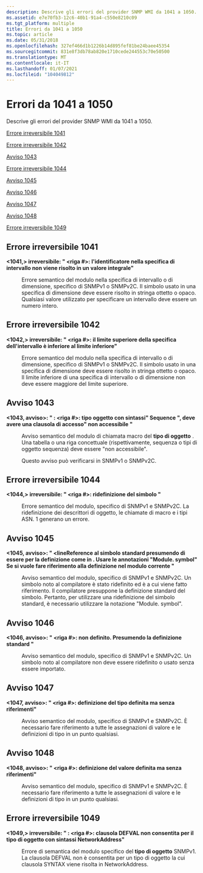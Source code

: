 ```yaml
---
description: Descrive gli errori del provider SNMP WMI da 1041 a 1050.
ms.assetid: e7e70fb3-12c6-40b1-91a4-c550e8210c09
ms.tgt_platform: multiple
title: Errori da 1041 a 1050
ms.topic: article
ms.date: 05/31/2018
ms.openlocfilehash: 327ef466d1b1226b14d895fef81be24baee45354
ms.sourcegitcommit: 831e8f3db78ab820e1710cede244553c70e50500
ms.translationtype: MT
ms.contentlocale: it-IT
ms.lasthandoff: 01/07/2021
ms.locfileid: "104049812"
---
```

# <a name="errors-1041-through-1050"></a>Errori da 1041 a 1050

Descrive gli errori del provider SNMP WMI da 1041 a 1050.

[Errore irreversibile 1041](#fatal-error-1041)

[Errore irreversibile 1042](#fatal-error-1042)

[Avviso 1043](#warning-1043)

[Errore irreversibile 1044](#fatal-error-1044)

[Avviso 1045](#warning-1045)

[Avviso 1046](#warning-1046)

[Avviso 1047](#warning-1047)

[Avviso 1048](#warning-1048)

[Errore irreversibile 1049](#fatal-error-1049)

## <a name="fatal-error-1041"></a>Errore irreversibile 1041

<dl> <dt>

<span id="_1041__Fatal_____fileName__line____Identifier__identifier__in_range_specification_does_not_resolve_to_an_integral_value_"></span><span id="_1041__fatal_____filename__line____identifier__identifier__in_range_specification_does_not_resolve_to_an_integral_value_"></span><span id="_1041__FATAL_____FILENAME__LINE____IDENTIFIER__IDENTIFIER__IN_RANGE_SPECIFICATION_DOES_NOT_RESOLVE_TO_AN_INTEGRAL_VALUE_"></span>**<1041,> irreversibile: " <fileName><riga \#>: <identifier> l'identificatore nella specifica di intervallo non viene risolto in un valore integrale"**
</dt> <dd>

Errore semantico del modulo nella specifica di intervallo o di dimensione, specifico di SNMPv1 o SNMPv2C. Il simbolo usato in una specifica di dimensione deve essere risolto in stringa ottetto o opaco. Qualsiasi valore utilizzato per specificare un intervallo deve essere un numero intero.

</dd> </dl>

## <a name="fatal-error-1042"></a>Errore irreversibile 1042

<dl> <dt>

<span id="_1042__Fatal_____fileName__line____Upper_bound_of_range_specification_is_less_than_the_lower_bound_"></span><span id="_1042__fatal_____filename__line____upper_bound_of_range_specification_is_less_than_the_lower_bound_"></span><span id="_1042__FATAL_____FILENAME__LINE____UPPER_BOUND_OF_RANGE_SPECIFICATION_IS_LESS_THAN_THE_LOWER_BOUND_"></span>**<1042,> irreversibile: " <fileName><riga \#>: il limite superiore della specifica dell'intervallo è inferiore al limite inferiore"**
</dt> <dd>

Errore semantico del modulo nella specifica di intervallo o di dimensione, specifico di SNMPv1 o SNMPv2C. Il simbolo usato in una specifica di dimensione deve essere risolto in stringa ottetto o opaco. Il limite inferiore di una specifica di intervallo o di dimensione non deve essere maggiore del limite superiore.

</dd> </dl>

## <a name="warning-1043"></a>Avviso 1043

<dl> <dt>

<span id="_1043__Warning_____fileName___line____OBJECT-TYPE_with_SYNTAX__SEQUENCE___should_have_an_ACCESS_clause__not-accessible_"></span><span id="_1043__warning_____filename___line____object-type_with_syntax__sequence___should_have_an_access_clause__not-accessible_"></span><span id="_1043__WARNING_____FILENAME___LINE____OBJECT-TYPE_WITH_SYNTAX__SEQUENCE___SHOULD_HAVE_AN_ACCESS_CLAUSE__NOT-ACCESSIBLE_"></span>**<1043, avviso>: " <fileName> : <riga \#>: tipo oggetto con sintassi" Sequence ", deve avere una clausola di accesso" non accessibile "**
</dt> <dd>

Avviso semantico del modulo di chiamata macro del **tipo di oggetto** . Una tabella o una riga concettuale (rispettivamente, sequenza o tipi di oggetto sequenza) deve essere "non accessibile".

Questo avviso può verificarsi in SNMPv1 o SNMPv2C.

</dd> </dl>

## <a name="fatal-error-1044"></a>Errore irreversibile 1044

<dl> <dt>

<span id="_1044__Fatal_____fileName__line____Redefinition_of_symbol__identifier__"></span><span id="_1044__fatal_____filename__line____redefinition_of_symbol__identifier__"></span><span id="_1044__FATAL_____FILENAME__LINE____REDEFINITION_OF_SYMBOL__IDENTIFIER__"></span>**<1044,> irreversibile: " <fileName><riga \#>: ridefinizione del simbolo <identifier> "**
</dt> <dd>

Errore semantico del modulo, specifico di SNMPv1 e SNMPv2C. La ridefinizione dei descrittori di oggetto, le chiamate di macro e i tipi ASN. 1 generano un errore.

</dd> </dl>

## <a name="warning-1045"></a>Avviso 1045

<dl> <dt>

<span id="_1045__Warning_____fileName__lineReference_to_standard_symbol__symbolName__assumed_to_be_for_the_definition_as_in__moduleName_._Use_the__module.symbol__notations__if_you_want_to_refer_to_the_definition_in_the_current_module_"></span><span id="_1045__warning_____filename__linereference_to_standard_symbol__symbolname__assumed_to_be_for_the_definition_as_in__modulename_._use_the__module.symbol__notations__if_you_want_to_refer_to_the_definition_in_the_current_module_"></span><span id="_1045__WARNING_____FILENAME__LINEREFERENCE_TO_STANDARD_SYMBOL__SYMBOLNAME__ASSUMED_TO_BE_FOR_THE_DEFINITION_AS_IN__MODULENAME_._USE_THE__MODULE.SYMBOL__NOTATIONS__IF_YOU_WANT_TO_REFER_TO_THE_DEFINITION_IN_THE_CURRENT_MODULE_"></span>**<1045, avviso>: " <fileName><lineReference al simbolo standard <symbolName> presumendo di essere per la definizione come in <moduleName> . Usare le annotazioni "Module. symbol" Se si vuole fare riferimento alla definizione nel modulo corrente "**
</dt> <dd>

Avviso semantico del modulo, specifico di SNMPv1 e SNMPv2C. Un simbolo noto al compilatore è stato ridefinito ed è a cui viene fatto riferimento. Il compilatore presuppone la definizione standard del simbolo. Pertanto, per utilizzare una ridefinizione del simbolo standard, è necessario utilizzare la notazione "Module. symbol".

</dd> </dl>

## <a name="warning-1046"></a>Avviso 1046

<dl> <dt>

<span id="_1046__Warning_____fileName__line_____symbol__undefined._Assuming_standard_definition_"></span><span id="_1046__warning_____filename__line_____symbol__undefined._assuming_standard_definition_"></span><span id="_1046__WARNING_____FILENAME__LINE_____SYMBOL__UNDEFINED._ASSUMING_STANDARD_DEFINITION_"></span>**<1046, avviso>: " <fileName><riga \#>: non <symbol> definito. Presumendo la definizione standard "**
</dt> <dd>

Avviso semantico del modulo, specifico di SNMPv1 e SNMPv2C. Un simbolo noto al compilatore non deve essere ridefinito o usato senza essere importato.

</dd> </dl>

## <a name="warning-1047"></a>Avviso 1047

<dl> <dt>

<span id="_1047__Warning_____fileName__line____Type_definition__symbol__defined_but_not_referenced_"></span><span id="_1047__warning_____filename__line____type_definition__symbol__defined_but_not_referenced_"></span><span id="_1047__WARNING_____FILENAME__LINE____TYPE_DEFINITION__SYMBOL__DEFINED_BUT_NOT_REFERENCED_"></span>**<1047, avviso>: " <fileName><riga \#>: definizione del tipo <symbol> definita ma senza riferimenti"**
</dt> <dd>

Avviso semantico del modulo, specifico di SNMPv1 e SNMPv2C. È necessario fare riferimento a tutte le assegnazioni di valore e le definizioni di tipo in un punto qualsiasi.

</dd> </dl>

## <a name="warning-1048"></a>Avviso 1048

<dl> <dt>

<span id="_1048__Warning_____fileName__line____Value_definition__symbol__defined_but_not_referenced_"></span><span id="_1048__warning_____filename__line____value_definition__symbol__defined_but_not_referenced_"></span><span id="_1048__WARNING_____FILENAME__LINE____VALUE_DEFINITION__SYMBOL__DEFINED_BUT_NOT_REFERENCED_"></span>**<1048, avviso>: " <fileName><riga \#>: definizione del valore <symbol> definita ma senza riferimenti"**
</dt> <dd>

Avviso semantico del modulo, specifico di SNMPv1 e SNMPv2C. È necessario fare riferimento a tutte le assegnazioni di valore e le definizioni di tipo in un punto qualsiasi.

</dd> </dl>

## <a name="fatal-error-1049"></a>Errore irreversibile 1049

<dl> <dt>

<span id="_1049__Fatal_____fileName___line____DEFVAL_clause_not_allowed_for_OBJECT-TYPE_with_SYNTAX_NetworkAddress_"></span><span id="_1049__fatal_____filename___line____defval_clause_not_allowed_for_object-type_with_syntax_networkaddress_"></span><span id="_1049__FATAL_____FILENAME___LINE____DEFVAL_CLAUSE_NOT_ALLOWED_FOR_OBJECT-TYPE_WITH_SYNTAX_NETWORKADDRESS_"></span>**<1049,> irreversibile: " <fileName> : <riga \#>: clausola DEFVAL non consentita per il tipo di oggetto con sintassi NetworkAddress"**
</dt> <dd>

Errore di semantica del modulo specifico del **tipo di oggetto** SNMPv1. La clausola DEFVAL non è consentita per un tipo di oggetto la cui clausola SYNTAX viene risolta in NetworkAddress.

</dd> </dl>

 

 



